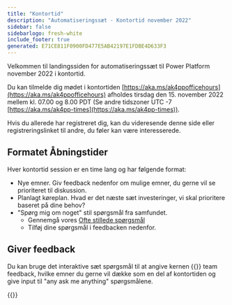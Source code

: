 ```yaml
---
title: "Kontortid"
description: "Automatiseringssæt - Kontortid november 2022"
sidebar: false
sidebarlogo: fresh-white
include_footer: true
generated: E71CE811F0900FD477E5AB42197E1FDBE4D633F3
---
```


Velkommen til landingssiden for automatiseringssæt til Power Platform november 2022 i kontortid.

Du kan tilmelde dig mødet i kontortiden [https://aka.ms/ak4ppofficehours](https://aka.ms/ak4ppofficehours) afholdes tirsdag den 15. november 2022 mellem kl. 07.00 og 8.00 PDT (Se andre tidszoner UTC -7 [https://aka.ms/ak4pp-times](https://aka.ms/ak4pp-times)).

Hvis du allerede har registreret dig, kan du videresende denne side eller registreringslinket til andre, du føler kan være interesserede.

## Formatet Åbningstider

Hver kontortid session er en time lang og har følgende format:

- Nye emner. Giv feedback nedenfor om mulige emner, du gerne vil se prioriteret til diskussion.
- Planlagt køreplan. Hvad er det næste sæt investeringer, vi skal prioritere baseret på dine behov?
- "Spørg mig om noget" stil spørgsmål fra samfundet.
    - Gennemgå vores [Ofte stillede spørgsmål](/da/frequently-asked-questions)
    - Tilføj dine spørgsmål i feedbacken nedenfor.

## Giver feedback

Du kan bruge det interaktive sæt spørgsmål til at angive kernen {{<product-name>}} team feedback, hvilke emner du gerne vil dække som en del af kontortiden og give input til "any ask me anything" spørgsmålene.

{{<questions name="/content/da/office-hours/november-2022.json" completed="Tak, fordi du har gennemført feedback" shownavigationbuttons="false" locale="da">}}

